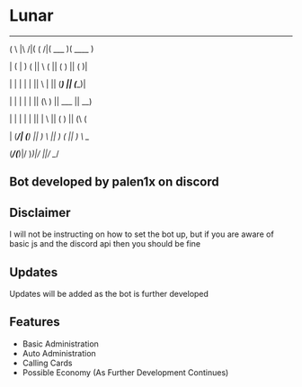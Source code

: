 # Lunar
  _                 _        _______  _______ 
  
( \      |\     /|( (    /|(  ___  )(  ____ )

| (      | )   ( ||  \  ( || (   ) || (    )|

| |      | |   | ||   \ | || (___) || (____)|

| |      | |   | || (\ \) ||  ___  ||     __)

| |      | |   | || | \   || (   ) || (\ (   

| (____/\| (___) || )  \  || )   ( || ) \ \__


(_______/(_______)|/    )_)|/     \||/   \__/
                                             
## Bot developed by palen1x on discord

## Disclaimer
I will not be instructing on how to set the bot up, but if you are aware of basic js and the discord api then you should be fine

## Updates
Updates will be added as the bot is further developed

## Features
- Basic Administration
- Auto Administration
- Calling Cards
- Possible Economy (As Further Development Continues)


